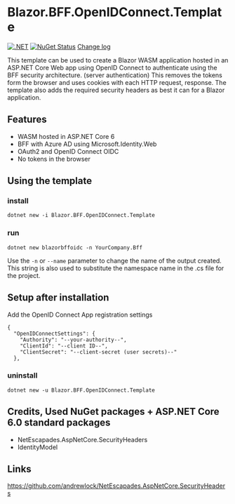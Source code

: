 # Blazor.BFF.OpenIDConnect.Template

[![.NET](https://github.com/damienbod/Blazor.BFF.OpenIDConnect.Template/actions/workflows/dotnet.yml/badge.svg)](https://github.com/damienbod/Blazor.BFF.OpenIDConnect.Template/actions/workflows/dotnet.yml) [![NuGet Status](http://img.shields.io/nuget/v/Blazor.BFF.OpenIDConnect.Template.svg?style=flat-square)](https://www.nuget.org/packages/Blazor.BFF.OpenIDConnect.Template/) [Change log](https://github.com/damienbod/Blazor.BFF.OpenIDConnect.Template/blob/main/Changelog.md)

This template can be used to create a Blazor WASM application hosted in an ASP.NET Core Web app using OpenID Connect to authenticate using the BFF security architecture. (server authentication) This removes the tokens form the browser and uses cookies with each HTTP request, response. The template also adds the required security headers as best it can for a Blazor application.

## Features

- WASM hosted in ASP.NET Core 6
- BFF with Azure AD using Microsoft.Identity.Web
- OAuth2 and OpenID Connect OIDC
- No tokens in the browser

## Using the template

### install

```
dotnet new -i Blazor.BFF.OpenIDConnect.Template
```

### run

```
dotnet new blazorbffoidc -n YourCompany.Bff
```

Use the `-n` or `--name` parameter to change the name of the output created. This string is also used to substitute the namespace name in the .cs file for the project.

## Setup after installation

Add the OpenID Connect App registration settings

```
{
  "OpenIDConnectSettings": {
    "Authority": "--your-authority--",
    "ClientId": "--client ID--",
    "ClientSecret": "--client-secret (user secrets)--"
  },
```


### uninstall

```
dotnet new -u Blazor.BFF.OpenIDConnect.Template
```


## Credits, Used NuGet packages + ASP.NET Core 6.0 standard packages

- NetEscapades.AspNetCore.SecurityHeaders
- IdentityModel

## Links

https://github.com/andrewlock/NetEscapades.AspNetCore.SecurityHeaders
